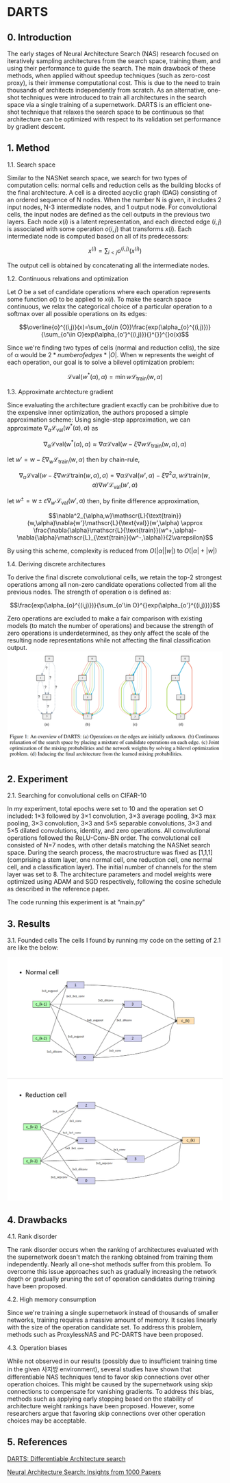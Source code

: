 # DARTS
## 0. Introduction
The early stages of Neural Architecture Search (NAS) research focused on iteratively sampling architectures from the search space, training them, and using their performance to guide the search. The main drawback of these methods, when applied without speedup techniques (such as zero-cost proxy), is their immense computational cost. This is due to the need to train thousands of architects independently from scratch.
 As an alternative, one-shot techniques were introduced to train all architectures in the search space via a single training of a supernetwork. DARTS is an efficient one-shot technique that relaxes the search space to be continuous so that architecture can be optimized with respect to its validation set performance by gradient descent.
## 1. Method
1.1. Search space

Similar to the NASNet search space, we search for two types of computation cells: normal cells and reduction cells as the building blocks of the final architecture.
 A cell is a directed acyclic graph (DAG) consisting of an ordered sequence of N nodes. When the number N is given, it includes 2 input nodes, N-3 intermediate nodes, and 1 output node. For convolutional cells, the input nodes are defined as the cell outputs in the previous two layers. Each node $x(i)$ is a latent representation, and each directed edge $(i, j)$ is associated with some operation $o(i, j)$ that transforms $x(i)$. Each intermediate node is computed based on all of its predecessors:

$$x^{(i)}=\sum_{i<{j}}{o^{(i, j)}(x^{(i)})}^{}$$

The output cell is obtained by concatenating all the intermediate nodes.

1.2. Continuous relxations and optimization

 Let $O$ be a set of candidate operations where each operation represents some function $o()$ to be applied to $x(i)$. To make the search space continuous, we relax the categorical choice of a particular operation to a softmax over all possible operations on its edges:

 $$\overline{o}^{(i,j)}(x)=\sum_{o\in {O}}\frac{exp(\alpha_{o}^{(i,j)})}{\sum_{o'\in O}exp(\alpha_{o'}^{(i,j)}){}^{}}^{}o(x)$$

Since we're finding two types of cells (normal and reduction cells), the size of α would be $2 * number of edges * |O|$. When w represents the weight of each operation, our goal is to solve a bilevel optimization problem:

$$\mathscr{L}{\text{val}}(w^*(\alpha),\alpha) = \min{w}\mathscr{L}_{\text{train}}(w,\alpha)$$

1.3. Approximate archtecture gradient

Since evaluating the architecture gradient exactly can be prohibitive due to the expensive inner optimization, the authors proposed a simple approximation scheme:
Using single-step approximation, we can approximate $\nabla_{\alpha}\mathscr{L}_{\text{val}}(w^*(\alpha),\alpha)$ as 

$$\nabla_{\alpha}\mathscr{L}{\text{val}}(w^*(\alpha),\alpha) \approx \nabla{\alpha}\mathscr{L}{\text{val}}(w-\xi\nabla{w}\mathscr{L}_{\text{train}}(w,\alpha),\alpha)$$

let $w' = w-\xi\nabla_{w}\mathscr{L}_{\text{train}}(w,\alpha)$ then by chain-rule,

$$\nabla_{\alpha}\mathscr{L}{\text{val}}(w-\xi\nabla{w}\mathscr{L}{\text{train}}(w,\alpha),\alpha) = \nabla{\alpha}\mathscr{L}{\text{val}}(w',\alpha)-\xi\nabla^2{\alpha,w}\mathscr{L}{\text{train}}(w,\alpha)\nabla{w'}\mathscr{L}_{\text{val}}(w',\alpha)$$

let $w^{\pm} = w\pm \varepsilon\nabla_{w'}\mathscr{L}_{\text{val}}(w',\alpha)$ then, by finite difference approximation,

$$\nabla^2_{\alpha,w}\mathscr{L}{\text{train}}(w,\alpha)\nabla{w'}\mathscr{L}{\text{val}}(w',\alpha) \approx \frac{\nabla{\alpha}\mathscr{L}{\text{train}}(w^+,\alpha)-\nabla{\alpha}\mathscr{L}_{\text{train}}(w^-,\alpha)}{2\varepsilon}$$

By using this scheme, complexity is reduced from $O(|\alpha||w|)$ to $O(|\alpha|+|w|)$

1.4. Deriving discrete architectures

 To derive the final discrete convolutional cells, we retain the top-2 strongest operations among all non-zero candidate operations collected from all the previous nodes.
The strength of operation o is defined as:

$$\frac{exp(\alpha_{o}^{(i,j)})}{\sum_{o'\in O}^{}exp(\alpha_{o'}^{(i,j)})}$$

Zero operations are excluded to make a fair comparison with existing models (to match the number of operations) and because the strength of zero operations is underdetermined, as they only affect the scale of the resulting node representations while not affecting the final classification output.
![](/imgs/overview.png)

## 2. Experiment
2.1. Searching for convolutional cells on CIFAR-10

 In my experiment, total epochs were set to 10 and the operation set O included: 1×3 followed by 3×1 convolution, 3×3 average pooling, 3×3 max pooling, 3×3 convolution, 3×3 and 5×5 separable convolutions, 3×3 and 5×5 dilated convolutions, identity, and zero operations. All convolutional operations followed the ReLU-Conv-BN order. The convolutional cell consisted of N=7 nodes, with other details matching the NASNet search space.
During the search process, the macrostructure was fixed as [1,1,1] (comprising a stem layer, one normal cell, one reduction cell, one normal cell, and a classification layer). The initial number of channels for the stem layer was set to 8. The architecture parameters and model weights were optimized using ADAM and SGD respectively, following the cosine schedule as described in the reference paper.

The code running this experiment is at “main.py”

## 3. Results
3.1. Founded cells
The cells I found by running my code on the setting of 2.1 are like the below:

![](/imgs/normal_cell.png)
![](/imgs/reduction_cell.png)

## 4. Drawbacks
4.1. Rank disorder

 The rank disorder occurs when the ranking of architectures evaluated with the supernetwork doesn't match the ranking obtained from training them independently. Nearly all one-shot methods suffer from this problem. To overcome this issue approaches such as gradually increasing the network depth or gradually pruning the set of operation candidates during training have been proposed.

4.2. High memory consumption

 Since we're training a single supernetwork instead of thousands of smaller networks, training requires a massive amount of memory. It scales linearly with the size of the operation candidate set. To address this problem, methods such as ProxylessNAS and PC-DARTS have been proposed.

4.3. Operation biases

 While not observed in our results (possibly due to insufficient training time in the given 사지방 environment), several studies have shown that differentiable NAS techniques tend to favor skip connections over other operation choices. This might be caused by the supernetwork using skip connections to compensate for vanishing gradients. To address this bias, methods such as applying early stopping based on the stability of architecture weight rankings have been proposed. However, some researchers argue that favoring skip connections over other operation choices may be acceptable.

## 5. References
[DARTS: Differentiable Architecture search](https://arxiv.org/pdf/1806.09055)

[Neural Architecture Search: Insights from 1000 Papers](https://arxiv.org/pdf/2301.08727)
